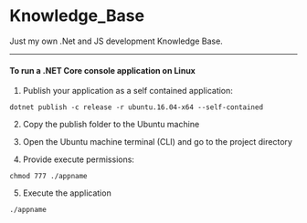 # Knowledge_Base
Just my own .Net and JS development Knowledge Base.

-----------------------------------------------------

#### To run a .NET Core console application on Linux

1. Publish your application as a self contained application:

` dotnet publish -c release -r ubuntu.16.04-x64 --self-contained `

2. Copy the publish folder to the Ubuntu machine

3. Open the Ubuntu machine terminal (CLI) and go to the project directory

4. Provide execute permissions:

` chmod 777 ./appname `

5. Execute the application

` ./appname `

